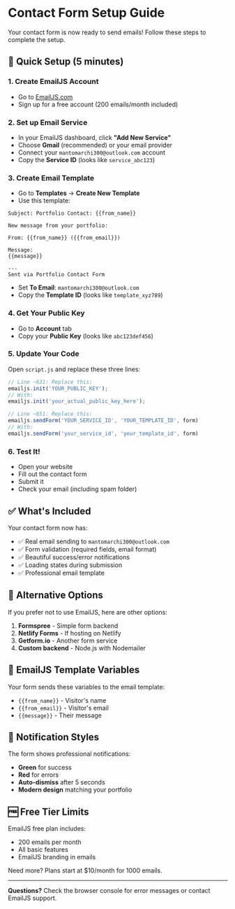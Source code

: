 # Contact Form Setup Guide

Your contact form is now ready to send emails! Follow these steps to complete the setup.

## 🚀 Quick Setup (5 minutes)

### 1. Create EmailJS Account
- Go to [EmailJS.com](https://www.emailjs.com/)
- Sign up for a free account (200 emails/month included)

### 2. Set up Email Service
- In your EmailJS dashboard, click **"Add New Service"**
- Choose **Gmail** (recommended) or your email provider
- Connect your `mantomarchi300@outlook.com` account
- Copy the **Service ID** (looks like `service_abc123`)

### 3. Create Email Template
- Go to **Templates** → **Create New Template**
- Use this template:

```
Subject: Portfolio Contact: {{from_name}}

New message from your portfolio:

From: {{from_name}} ({{from_email}})

Message:
{{message}}

---
Sent via Portfolio Contact Form
```

- Set **To Email**: `mantomarchi300@outlook.com`
- Copy the **Template ID** (looks like `template_xyz789`)

### 4. Get Your Public Key
- Go to **Account** tab
- Copy your **Public Key** (looks like `abc123def456`)

### 5. Update Your Code
Open `script.js` and replace these three lines:

```javascript
// Line ~631: Replace this:
emailjs.init('YOUR_PUBLIC_KEY');
// With:
emailjs.init('your_actual_public_key_here');

// Line ~651: Replace this:
emailjs.sendForm('YOUR_SERVICE_ID', 'YOUR_TEMPLATE_ID', form)
// With:
emailjs.sendForm('your_service_id', 'your_template_id', form)
```

### 6. Test It!
- Open your website
- Fill out the contact form
- Submit it
- Check your email (including spam folder)

## ✅ What's Included

Your contact form now has:
- ✅ Real email sending to `mantomarchi300@outlook.com`
- ✅ Form validation (required fields, email format)
- ✅ Beautiful success/error notifications
- ✅ Loading states during submission
- ✅ Professional email template

## 🔧 Alternative Options

If you prefer not to use EmailJS, here are other options:

1. **Formspree** - Simple form backend
2. **Netlify Forms** - If hosting on Netlify
3. **Getform.io** - Another form service
4. **Custom backend** - Node.js with Nodemailer

## 📧 EmailJS Template Variables

Your form sends these variables to the email template:
- `{{from_name}}` - Visitor's name
- `{{from_email}}` - Visitor's email
- `{{message}}` - Their message

## 🎨 Notification Styles

The form shows professional notifications:
- **Green** for success
- **Red** for errors
- **Auto-dismiss** after 5 seconds
- **Modern design** matching your portfolio

## 🆓 Free Tier Limits

EmailJS free plan includes:
- 200 emails per month
- All basic features
- EmailJS branding in emails

Need more? Plans start at $10/month for 1000 emails.

---

**Questions?** Check the browser console for error messages or contact EmailJS support. 